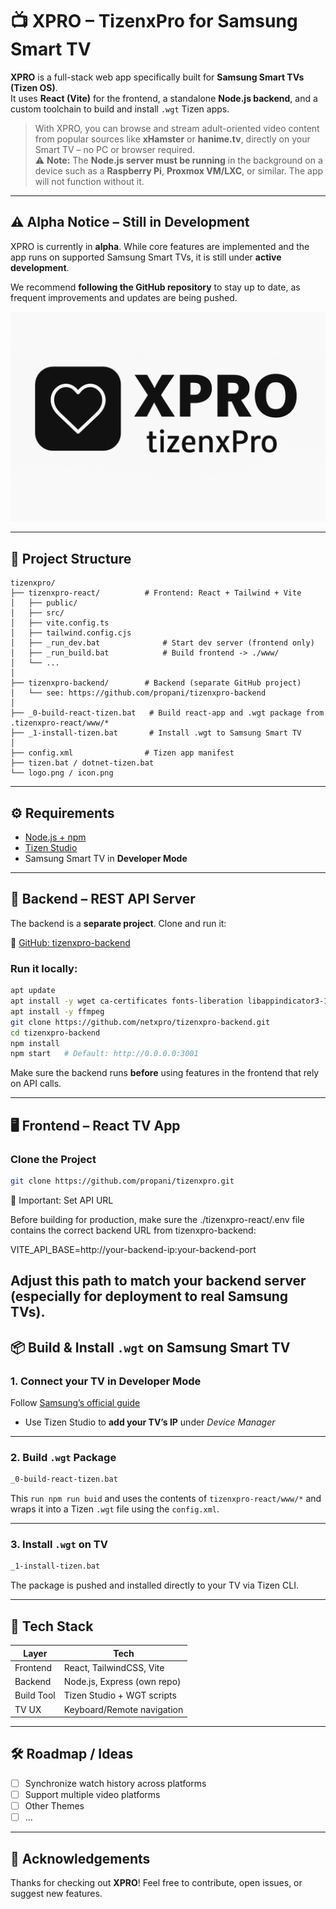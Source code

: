 # 📺 XPRO – TizenxPro for Samsung Smart TV

**XPRO** is a full-stack web app specifically built for **Samsung Smart TVs (Tizen OS)**.  
It uses **React (Vite)** for the frontend, a standalone **Node.js backend**, and a custom toolchain to build and install `.wgt` Tizen apps.

> With XPRO, you can browse and stream adult-oriented video content from popular sources like **xHamster** or **hanime.tv**, directly on your Smart TV – no PC or browser required.  
> ⚠️ **Note:** The **Node.js server must be running** in the background on a device such as a **Raspberry Pi**, **Proxmox VM/LXC**, or similar. The app will not function without it.

---

## ⚠️ Alpha Notice – Still in Development

XPRO is currently in **alpha**. While core features are implemented and the app runs on supported Samsung Smart TVs, it is still under **active development**.

We recommend **following the GitHub repository** to stay up to date, as frequent improvements and updates are being pushed.


![XPRO Logo](./logo.png)

---

## 🧽 Project Structure

```
tizenxpro/
├── tizenxpro-react/          # Frontend: React + Tailwind + Vite
│   ├── public/
│   ├── src/
│   ├── vite.config.ts
│   ├── tailwind.config.cjs
│   ├── _run_dev.bat              # Start dev server (frontend only)
│   ├── _run_build.bat            # Build frontend -> ./www/
│   └── ...
│
├── tizenxpro-backend/        # Backend (separate GitHub project)
│   └── see: https://github.com/propani/tizenxpro-backend
│
├── _0-build-react-tizen.bat   # Build react-app and .wgt package from .tizenxpro-react/www/*
├── _1-install-tizen.bat       # Install .wgt to Samsung Smart TV
│
├── config.xml                # Tizen app manifest
├── tizen.bat / dotnet-tizen.bat
└── logo.png / icon.png
```

---

## ⚙️ Requirements

* [Node.js + npm](https://nodejs.org/)
* [Tizen Studio](https://developer.tizen.org/development/tizen-studio)
* Samsung Smart TV in **Developer Mode**

---

## 🔧 Backend – REST API Server

The backend is a **separate project**. Clone and run it:

🔗 [GitHub: tizenxpro-backend](https://github.com/netxpro/tizenxpro-backend)

### Run it locally:

```bash
apt update
apt install -y wget ca-certificates fonts-liberation libappindicator3-1 libasound2 libatk-bridge2.0-0 libatk1.0-0 libcups2 libdbus-1-3 libdrm2 libgbm1 libgtk-3-0 libnspr4 libnss3 libx11-xcb1 libxcomposite1 libxdamage1 libxrandr2 xdg-utils
apt install -y ffmpeg
git clone https://github.com/netxpro/tizenxpro-backend.git
cd tizenxpro-backend
npm install
npm start   # Default: http://0.0.0.0:3001
```

Make sure the backend runs **before** using features in the frontend that rely on API calls.

---

## 🖥️ Frontend – React TV App

### Clone the Project

```bash
git clone https://github.com/propani/tizenxpro.git
```

🔧 Important: Set API URL

Before building for production, make sure the ./tizenxpro-react/.env file contains the correct backend URL from tizenxpro-backend:

VITE_API_BASE=http://your-backend-ip:your-backend-port

Adjust this path to match your backend server (especially for deployment to real Samsung TVs).
---

## 📦 Build & Install `.wgt` on Samsung Smart TV

### 1. Connect your TV in Developer Mode

Follow [Samsung’s official guide](https://developer.samsung.com/smarttv/develop/getting-started/using-sdk/tv-device.html#Connecting-the-TV-and-SDK)

* Use Tizen Studio to **add your TV’s IP** under *Device Manager*

---

### 2. Build `.wgt` Package

```bash
_0-build-react-tizen.bat
```

This `run npm run buid` and uses the contents of `tizenxpro-react/www/*` and wraps it into a Tizen `.wgt` file using the `config.xml`.

---

### 3. Install `.wgt` on TV

```bash
_1-install-tizen.bat
```

The package is pushed and installed directly to your TV via Tizen CLI.

---

## 🔧 Tech Stack

| Layer      | Tech                        |
| ---------- | --------------------------- |
| Frontend   | React, TailwindCSS, Vite    |
| Backend    | Node.js, Express (own repo) |
| Build Tool | Tizen Studio + WGT scripts  |
| TV UX      | Keyboard/Remote navigation  |

---

## 🛠️ Roadmap / Ideas

* [ ] Synchronize watch history across platforms
* [ ] Support multiple video platforms
* [ ] Other Themes
* [ ] ...

---

## 🙏 Acknowledgements

Thanks for checking out **XPRO**!
Feel free to contribute, open issues, or suggest new features.